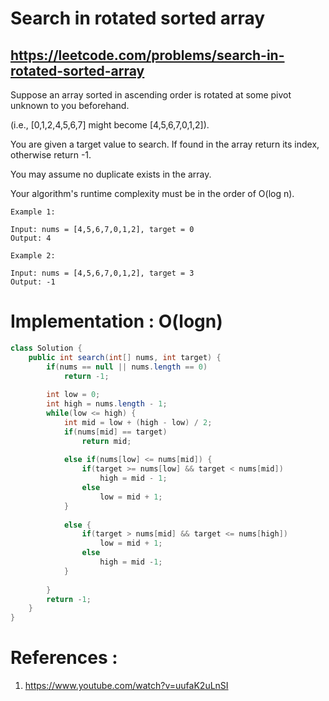 # Search in rotated sorted array
## https://leetcode.com/problems/search-in-rotated-sorted-array

Suppose an array sorted in ascending order is rotated at some pivot unknown to you beforehand.

(i.e., [0,1,2,4,5,6,7] might become [4,5,6,7,0,1,2]).

You are given a target value to search. If found in the array return its index, otherwise return -1.

You may assume no duplicate exists in the array.

Your algorithm's runtime complexity must be in the order of O(log n).
```
Example 1:

Input: nums = [4,5,6,7,0,1,2], target = 0
Output: 4

Example 2:

Input: nums = [4,5,6,7,0,1,2], target = 3
Output: -1
```

# Implementation : O(logn)
```java
class Solution {
    public int search(int[] nums, int target) {
        if(nums == null || nums.length == 0)
            return -1;
        
        int low = 0;
        int high = nums.length - 1;
        while(low <= high) {
            int mid = low + (high - low) / 2;
            if(nums[mid] == target)
                return mid;
            
            else if(nums[low] <= nums[mid]) {
                if(target >= nums[low] && target < nums[mid])
                    high = mid - 1;
                else
                    low = mid + 1;
            }
            
            else {
                if(target > nums[mid] && target <= nums[high])
                    low = mid + 1;
                else 
                    high = mid -1;
            }
            
        }
        return -1;
    }
}
```

# References :
1. https://www.youtube.com/watch?v=uufaK2uLnSI
